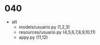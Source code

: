 # 040

- att
    - models/usuario.py (1,2,3)
    - resources/usuario.py (4,5,6,7,8,9,10,11)
    - appy.py (11,12)
    